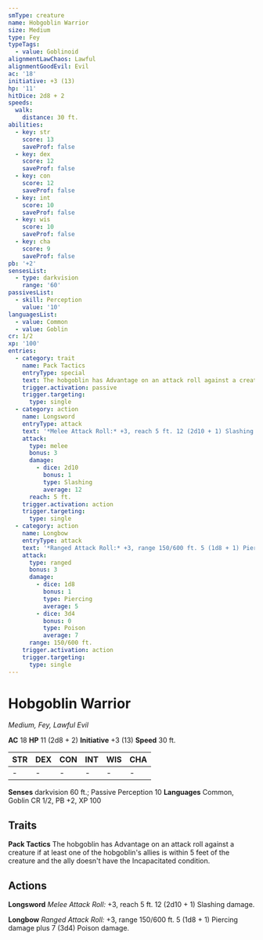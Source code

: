 ```yaml
---
smType: creature
name: Hobgoblin Warrior
size: Medium
type: Fey
typeTags:
  - value: Goblinoid
alignmentLawChaos: Lawful
alignmentGoodEvil: Evil
ac: '18'
initiative: +3 (13)
hp: '11'
hitDice: 2d8 + 2
speeds:
  walk:
    distance: 30 ft.
abilities:
  - key: str
    score: 13
    saveProf: false
  - key: dex
    score: 12
    saveProf: false
  - key: con
    score: 12
    saveProf: false
  - key: int
    score: 10
    saveProf: false
  - key: wis
    score: 10
    saveProf: false
  - key: cha
    score: 9
    saveProf: false
pb: '+2'
sensesList:
  - type: darkvision
    range: '60'
passivesList:
  - skill: Perception
    value: '10'
languagesList:
  - value: Common
  - value: Goblin
cr: 1/2
xp: '100'
entries:
  - category: trait
    name: Pack Tactics
    entryType: special
    text: The hobgoblin has Advantage on an attack roll against a creature if at least one of the hobgoblin's allies is within 5 feet of the creature and the ally doesn't have the Incapacitated condition.
    trigger.activation: passive
    trigger.targeting:
      type: single
  - category: action
    name: Longsword
    entryType: attack
    text: '*Melee Attack Roll:* +3, reach 5 ft. 12 (2d10 + 1) Slashing damage.'
    attack:
      type: melee
      bonus: 3
      damage:
        - dice: 2d10
          bonus: 1
          type: Slashing
          average: 12
      reach: 5 ft.
    trigger.activation: action
    trigger.targeting:
      type: single
  - category: action
    name: Longbow
    entryType: attack
    text: '*Ranged Attack Roll:* +3, range 150/600 ft. 5 (1d8 + 1) Piercing damage plus 7 (3d4) Poison damage.'
    attack:
      type: ranged
      bonus: 3
      damage:
        - dice: 1d8
          bonus: 1
          type: Piercing
          average: 5
        - dice: 3d4
          bonus: 0
          type: Poison
          average: 7
      range: 150/600 ft.
    trigger.activation: action
    trigger.targeting:
      type: single
---
```


# Hobgoblin Warrior
*Medium, Fey, Lawful Evil*

**AC** 18
**HP** 11 (2d8 + 2)
**Initiative** +3 (13)
**Speed** 30 ft.

| STR | DEX | CON | INT | WIS | CHA |
| --- | --- | --- | --- | --- | --- |
| - | - | - | - | - | - |

**Senses** darkvision 60 ft.; Passive Perception 10
**Languages** Common, Goblin
CR 1/2, PB +2, XP 100

## Traits

**Pack Tactics**
The hobgoblin has Advantage on an attack roll against a creature if at least one of the hobgoblin's allies is within 5 feet of the creature and the ally doesn't have the Incapacitated condition.

## Actions

**Longsword**
*Melee Attack Roll:* +3, reach 5 ft. 12 (2d10 + 1) Slashing damage.

**Longbow**
*Ranged Attack Roll:* +3, range 150/600 ft. 5 (1d8 + 1) Piercing damage plus 7 (3d4) Poison damage.
